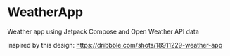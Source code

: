 # WeatherApp

Weather app using Jetpack Compose and Open Weather API data

inspired by this design: https://dribbble.com/shots/18911229-weather-app

